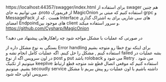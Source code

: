 https://localhost:44357/swagger/index.html برای استفاده از swager
هم چنین می توانیم به جای .proto از فریمورک MagicOnion استفاده کنیم که مبتی بر grpc  و MessagePack  هست . که از Interface های سی شارپی برای به اشتراک گذاری امضای Endpoindهای موجود بین client و سرور  استفاده میکند.
https://github.com/Cysharp/MagicOnion

در صورتی که عملیات با مشکل مواجه شود چه راهکارهایی پیشنهاد می دهید؟

بستگی به نوع مشکل داره 
از Error handling  برای اینکه نوع خطا رو متوجه بشیم استفاده کینم , مشکل را حل کینم.
اگه عملیات کامل انجام نشه و failed بشه عملیات در در اون سرویس اگه از نوع post و put باشد roloback  می شود و Retry می شود . 
میتونیم از تکنیک keeplive   استفاده کنیم که موقعی اتصال قطع شد متوجه قطع ارتباط بشیم.
میتونیم secoudly service  داشته باشیم با اون عملیات رو پیش ببریم تا مشکل سرویس اولی حله شود.


